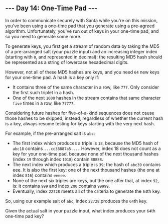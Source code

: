 ## --- Day 14: One-Time Pad ---

In order to communicate securely with Santa while you're on this mission, you've been using a one-time pad that you generate using a pre-agreed algorithm. Unfortunately, you've run out of keys in your one-time pad, and so you need to generate some more.

To generate keys, you first get a stream of random data by taking the MD5 of a pre-arranged salt (your puzzle input) and an increasing integer index (starting with `0`, and represented in decimal); the resulting MD5 hash should be represented as a string of lowercase hexadecimal digits.

However, not all of these MD5 hashes are keys, and you need `64` new keys for your one-time pad. A hash is a key only if:

 - It contains three of the same character in a row, like `777`. Only consider the first such triplet in a hash.
 - One of the next `1000` hashes in the stream contains that same character `five` times in a row, like `77777`.

Considering future hashes for five-of-a-kind sequences does not cause those hashes to be skipped; instead, regardless of whether the current hash is a key, always resume testing for keys starting with the very next hash.

For example, if the pre-arranged salt is `abc`:

 - The first index which produces a triple is `18`, because the MD5 hash of `abc18` contains `...cc38887a5....` However, index 18 does not count as a key for your one-time pad, because none of the next thousand hashes (index `19` through index `1018`) contain `88888`.
 - The next index which produces a triple is `39`; the hash of `abc39` contains eee. It is also the first key: one of the next thousand hashes (the one at index `816`) contains `eeeee`.
 - None of the next six triples are keys, but the one after that, at index `92`, is: it contains `999` and index `200` contains `99999`.
 - Eventually, index `22728` meets all of the criteria to generate the `64`th key.

So, using our example salt of `abc`, index `22728` produces the `64`th key.

Given the actual salt in your puzzle input, what index produces your `64`th one-time pad key?
